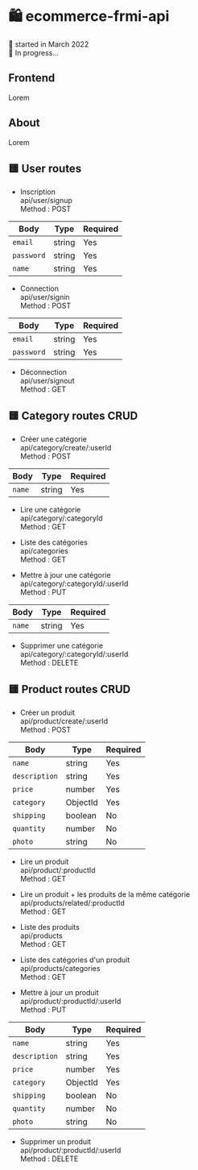 # 🛍️ ecommerce-frmi-api

📅 started in March 2022  
🧱 In progress...

## Frontend

Lorem

## About

Lorem

## 🟨 User routes

- Inscription  
  api/user/signup  
  Method : POST

| Body       | Type   | Required |
| ---------- | ------ | -------- |
| `email`    | string | Yes      |
| `password` | string | Yes      |
| `name`     | string | Yes      |

- Connection  
  api/user/signin  
  Method : POST

| Body       | Type   | Required |
| ---------- | ------ | -------- |
| `email`    | string | Yes      |
| `password` | string | Yes      |

- Déconnection  
  api/user/signout  
  Method : GET

## 🟨 Category routes CRUD

- Créer une catégorie  
  api/category/create/:userId  
  Method : POST

| Body   | Type   | Required |
| ------ | ------ | -------- |
| `name` | string | Yes      |

- Lire une catégorie  
  api/category/:categoryId  
  Method : GET

- Liste des catégories  
  api/categories  
  Method : GET

- Mettre à jour une catégorie  
  api/category/:categoryId/:userId  
  Method : PUT

| Body   | Type   | Required |
| ------ | ------ | -------- |
| `name` | string | Yes      |

- Supprimer une catégorie  
  api/category/:categoryId/:userId  
  Method : DELETE

## 🟨 Product routes CRUD

- Créer un produit  
  api/product/create/:userId  
  Method : POST

| Body          | Type     | Required |
| ------------- | -------- | -------- |
| `name`        | string   | Yes      |
| `description` | string   | Yes      |
| `price`       | number   | Yes      |
| `category`    | ObjectId | Yes      |
| `shipping`    | boolean  | No       |
| `quantity`    | number   | No       |
| `photo`       | string   | No       |

- Lire un produit  
  api/product/:productId  
  Method : GET

- Lire un produit + les produits de la même catégorie  
  api/products/related/:productId  
  Method : GET

- Liste des produits  
  api/products  
  Method : GET

- Liste des catégories d'un produit  
  api/products/categories  
  Method : GET

- Mettre à jour un produit  
  api/product/:productId/:userId  
  Method : PUT

| Body          | Type     | Required |
| ------------- | -------- | -------- |
| `name`        | string   | Yes      |
| `description` | string   | Yes      |
| `price`       | number   | Yes      |
| `category`    | ObjectId | Yes      |
| `shipping`    | boolean  | No       |
| `quantity`    | number   | No       |
| `photo`       | string   | No       |

- Supprimer un produit  
  api/product/:productId/:userId  
  Method : DELETE
